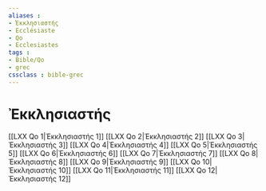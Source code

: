 ```yaml
---
aliases : 
- Ἐκκλησιαστής
- Ecclésiaste
- Qo
- Ecclesiastes
tags : 
- Bible/Qo
- grec
cssclass : bible-grec
---
```


# Ἐκκλησιαστής

[[LXX Qo 1|Ἐκκλησιαστής 1]]
[[LXX Qo 2|Ἐκκλησιαστής 2]]
[[LXX Qo 3|Ἐκκλησιαστής 3]]
[[LXX Qo 4|Ἐκκλησιαστής 4]]
[[LXX Qo 5|Ἐκκλησιαστής 5]]
[[LXX Qo 6|Ἐκκλησιαστής 6]]
[[LXX Qo 7|Ἐκκλησιαστής 7]]
[[LXX Qo 8|Ἐκκλησιαστής 8]]
[[LXX Qo 9|Ἐκκλησιαστής 9]]
[[LXX Qo 10|Ἐκκλησιαστής 10]]
[[LXX Qo 11|Ἐκκλησιαστής 11]]
[[LXX Qo 12|Ἐκκλησιαστής 12]]
